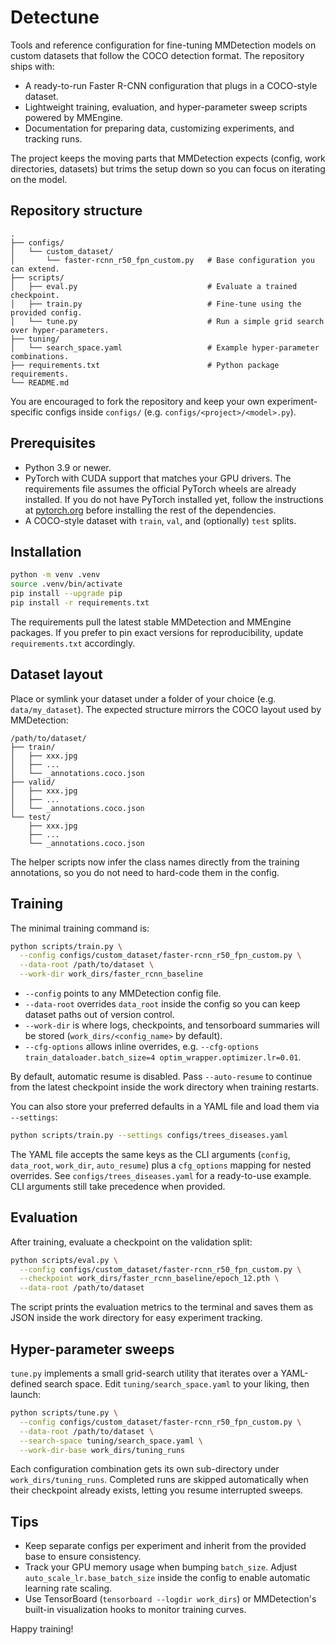# Detectune

Tools and reference configuration for fine-tuning MMDetection models on custom datasets that follow the COCO detection format. The repository ships with:

- A ready-to-run Faster R-CNN configuration that plugs in a COCO-style dataset.
- Lightweight training, evaluation, and hyper-parameter sweep scripts powered by MMEngine.
- Documentation for preparing data, customizing experiments, and tracking runs.

The project keeps the moving parts that MMDetection expects (config, work directories, datasets) but trims the setup down so you can focus on iterating on the model.

## Repository structure

```
.
├── configs/
│   └── custom_dataset/
│       └── faster-rcnn_r50_fpn_custom.py   # Base configuration you can extend.
├── scripts/
│   ├── eval.py                             # Evaluate a trained checkpoint.
│   ├── train.py                            # Fine-tune using the provided config.
│   └── tune.py                             # Run a simple grid search over hyper-parameters.
├── tuning/
│   └── search_space.yaml                   # Example hyper-parameter combinations.
├── requirements.txt                        # Python package requirements.
└── README.md
```

You are encouraged to fork the repository and keep your own experiment-specific configs inside `configs/` (e.g. `configs/<project>/<model>.py`).

## Prerequisites

- Python 3.9 or newer.
- PyTorch with CUDA support that matches your GPU drivers. The requirements file assumes the official PyTorch wheels are already installed. If you do not have PyTorch installed yet, follow the instructions at [pytorch.org](https://pytorch.org/) before installing the rest of the dependencies.
- A COCO-style dataset with `train`, `val`, and (optionally) `test` splits.

## Installation

```bash
python -m venv .venv
source .venv/bin/activate
pip install --upgrade pip
pip install -r requirements.txt
```

The requirements pull the latest stable MMDetection and MMEngine packages. If you prefer to pin exact versions for reproducibility, update `requirements.txt` accordingly.

## Dataset layout

Place or symlink your dataset under a folder of your choice (e.g. `data/my_dataset`). The expected structure mirrors the COCO layout used by MMDetection:

```
/path/to/dataset/
├── train/
│   ├── xxx.jpg
│   ├── ...
│   └── _annotations.coco.json
├── valid/
│   ├── xxx.jpg
│   ├── ...
│   └── _annotations.coco.json
└── test/
    ├── xxx.jpg
    ├── ...
    └── _annotations.coco.json
```

The helper scripts now infer the class names directly from the training annotations, so you do not need to hard-code them in the config.

## Training

The minimal training command is:

```bash
python scripts/train.py \
  --config configs/custom_dataset/faster-rcnn_r50_fpn_custom.py \
  --data-root /path/to/dataset \
  --work-dir work_dirs/faster_rcnn_baseline
```

- `--config` points to any MMDetection config file.
- `--data-root` overrides `data_root` inside the config so you can keep dataset paths out of version control.
- `--work-dir` is where logs, checkpoints, and tensorboard summaries will be stored (`work_dirs/<config_name>` by default).
- `--cfg-options` allows inline overrides, e.g. `--cfg-options train_dataloader.batch_size=4 optim_wrapper.optimizer.lr=0.01`.

By default, automatic resume is disabled. Pass `--auto-resume` to continue from the latest checkpoint inside the work directory when training restarts.

You can also store your preferred defaults in a YAML file and load them via `--settings`:

```bash
python scripts/train.py --settings configs/trees_diseases.yaml
```

The YAML file accepts the same keys as the CLI arguments (`config`, `data_root`, `work_dir`, `auto_resume`) plus a `cfg_options` mapping for nested overrides. See `configs/trees_diseases.yaml` for a ready-to-use example. CLI arguments still take precedence when provided.

## Evaluation

After training, evaluate a checkpoint on the validation split:

```bash
python scripts/eval.py \
  --config configs/custom_dataset/faster-rcnn_r50_fpn_custom.py \
  --checkpoint work_dirs/faster_rcnn_baseline/epoch_12.pth \
  --data-root /path/to/dataset
```

The script prints the evaluation metrics to the terminal and saves them as JSON inside the work directory for easy experiment tracking.

## Hyper-parameter sweeps

`tune.py` implements a small grid-search utility that iterates over a YAML-defined search space. Edit `tuning/search_space.yaml` to your liking, then launch:

```bash
python scripts/tune.py \
  --config configs/custom_dataset/faster-rcnn_r50_fpn_custom.py \
  --data-root /path/to/dataset \
  --search-space tuning/search_space.yaml \
  --work-dir-base work_dirs/tuning_runs
```

Each configuration combination gets its own sub-directory under `work_dirs/tuning_runs`. Completed runs are skipped automatically when their checkpoint already exists, letting you resume interrupted sweeps.

## Tips

- Keep separate configs per experiment and inherit from the provided base to ensure consistency.
- Track your GPU memory usage when bumping `batch_size`. Adjust `auto_scale_lr.base_batch_size` inside the config to enable automatic learning rate scaling.
- Use TensorBoard (`tensorboard --logdir work_dirs`) or MMDetection's built-in visualization hooks to monitor training curves.

Happy training!
